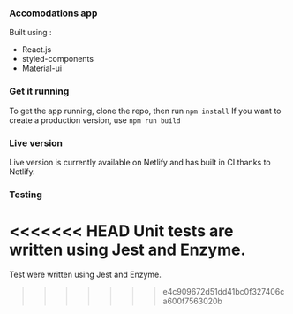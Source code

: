 ### Accomodations app

Built using :

- React.js
- styled-components
- Material-ui

### Get it running

To get the app running, clone the repo, then run `npm install`
If you want to create a production version, use `npm run build`

### Live version

Live version is currently available on Netlify and has built in CI thanks to Netlify.

### Testing

<<<<<<< HEAD
Unit tests are written using Jest and Enzyme.
=======
Test were written using Jest and Enzyme.
>>>>>>> e4c909672d51dd41bc0f327406ca600f7563020b
